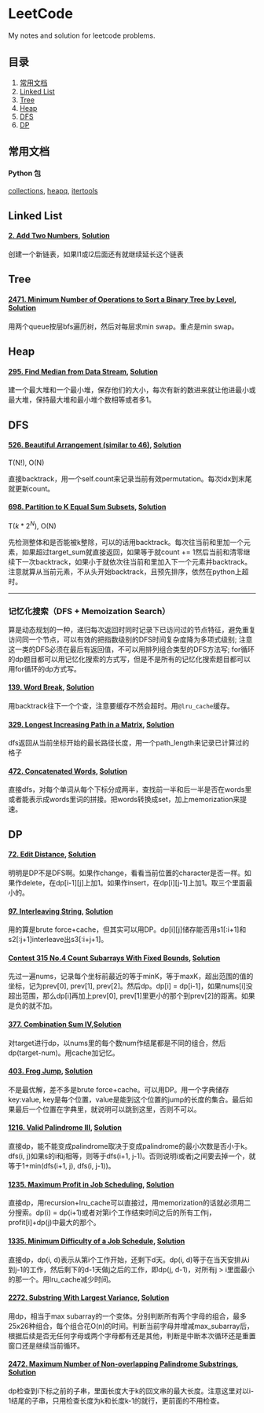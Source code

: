 # LeetCode
My notes and solution for leetcode problems.

## 目录

<ol>
  <li> <a href=#常用文档>常用文档</a></li>
  <li> <a href=#LinkedList>Linked List</a></li> 
  <li> <a href=Tree>Tree</a></li> 
  <li> <a href=Heap>Heap</a></li> 
  <li> <a href=DFS>DFS</a></li> 
  <li> <a href=DP>DP</a></li> 
</ol>

<div id='常用文档'></div>

## 常用文档
#### Python 包
[collections](https://docs.python.org/3/library/collections.html#counter-objects), 
[heapq](https://docs.python.org/3/library/heapq.html), [itertools](https://docs.python.org/3/library/itertools.html)

<div id='LinkedList'></div>

## Linked List
#### [2. Add Two Numbers](https://leetcode.com/problems/add-two-numbers/description/), [Solution](LinkedList/Add_Two_Numbers.py)
创建一个新链表，如果l1或l2后面还有就继续延长这个链表

<div id='Tree'></div>

## Tree

#### [2471. Minimum Number of Operations to Sort a Binary Tree by Level](https://leetcode.com/problems/minimum-number-of-operations-to-sort-a-binary-tree-by-level/), [Solution](Tree/Minimum_Number_of_Operations_to_Sort_a_Binary_Tree_by_Level.py)
用两个queue按层bfs遍历树，然后对每层求min swap。重点是min swap。

<div id='Heap'></div>

## Heap

#### [295. Find Median from Data Stream](https://leetcode.com/problems/find-median-from-data-stream/), [Solution](Heap/Find_Median_from_Data_Stream.py)
建一个最大堆和一个最小堆，保存他们的大小，每次有新的数进来就让他进最小或最大堆，保持最大堆和最小堆个数相等或者多1。

<div id='DFS'></div>

## DFS

#### [526. Beautiful Arrangement (similar to 46)](https://leetcode.com/problems/beautiful-arrangement/), [Solution](DFS/Beautiful_Arrangement.py)
T(N!), O(N)

直接backtrack，用一个self.count来记录当前有效permutation。每次idx到末尾就更新count。
#### [698. Partition to K Equal Sum Subsets](https://leetcode.com/problems/partition-to-k-equal-sum-subsets/), [Solution](/DFS/Partition_to_K_Equal_Sum_Subsets.py)
T($k*2^N$), O(N)

先检测整体和是否能被k整除，可以的话用backtrack。每次往当前和里加一个元素，如果超过target_sum就直接返回，如果等于就count += 1然后当前和清零继续下一次backtrack，如果小于就依次往当前和里加入下一个元素并backtrack。注意就算从当前元素，不从头开始backtrack，且预先排序，依然在python上超时。


  
  ***
### 记忆化搜索（DFS + Memoization Search）

算是动态规划的一种，递归每次返回时同时记录下已访问过的节点特征，避免重复访问同一个节点，可以有效的把指数级别的DFS时间复杂度降为多项式级别; 注意这一类的DFS必须在最后有返回值，不可以用排列组合类型的DFS方法写; for循环的dp题目都可以用记忆化搜索的方式写，但是不是所有的记忆化搜索题目都可以用for循环的dp方式写。

#### [139. Word Break](https://leetcode.com/problems/word-break/), [Solution](DFS/Word_Break.py)
用backtrack往下一个个查，注意要缓存不然会超时。用`@lru_cache`缓存。
#### [329. Longest Increasing Path in a Matrix](https://leetcode.com/problems/longest-increasing-path-in-a-matrix/description/), [Solution](DFS/Longest_Increasing_Path_in_a_Matrix.py)
dfs返回从当前坐标开始的最长路径长度，用一个path_length来记录已计算过的格子

#### [472. Concatenated Words](https://leetcode.com/problems/concatenated-words/description/), [Solution](DFS/Concatenated_Words.py)
直接dfs，对每个单词从每个下标分成两半，查找前一半和后一半是否在words里或者能表示成words里词的拼接。把words转换成set，加上memorization来提速。

<div id='DP'></div>

## DP

#### [72. Edit Distance](https://leetcode.com/problems/edit-distance/), [Solution](DP/Edit_Distance.py)

明明是DP不是DFS啊。如果作change，看看当前位置的character是否一样。如果作delete，在dp[i-1][j]上加1。如果作insert，在dp[i][j-1]上加1。取三个里面最小的。

#### [97. Interleaving String](https://leetcode.com/problems/interleaving-string/description/), [Solution](DP/Interleaving_String.py)
用的算是brute force+cache，但其实可以用DP。dp[i][j]储存能否用s1[:i+1]和s2[:j+1]interleave出s3[:i+j+1]。

#### [Contest 315 No.4 Count Subarrays With Fixed Bounds](https://leetcode.com/contest/weekly-contest-315/problems/count-subarrays-with-fixed-bounds/), [Solution](DP/Count_Subarrays_With_Fixed_Bounds.py)
先过一遍nums，记录每个坐标前最近的等于minK，等于maxK，超出范围的值的坐标，记为prev[0], prev[1], prev[2]。然后dp。dp[i] = dp[i-1]，如果nums[i]没超出范围，那么dp[i]再加上prev[0], prev[1]里更小的那个到prev[2]的距离。如果是负的就不加。

#### [377. Combination Sum IV](https://leetcode.com/problems/combination-sum-iv/description/),[Solution](DP/Combination_Sum_IV.py)
对target进行dp，以nums里的每个数num作结尾都是不同的组合，然后dp(target-num)。用cache加记忆。

#### [403. Frog Jump](https://leetcode.com/problems/frog-jump/description/), [Solution](DP/Frog_Jump.py)
不是最优解，差不多是brute force+cache。可以用DP。用一个字典储存key:value, key是每个位置，value是能到这个位置的jump的长度的集合。最后如果最后一个位置在字典里，就说明可以跳到这里，否则不可以。

#### [1216. Valid Palindrome III](https://leetcode.com/problems/valid-palindrome-iii/description/), [Solution](DP/Valid_Palindrome_III.py)
直接dp，能不能变成palindrome取决于变成palindrome的最小次数是否小于k。dfs(i, j)如果s的i和j相等，则等于dfs(i+1, j-1)。否则说明i或者j之间要去掉一个，就等于1+min(dfs(i+1, j), dfs(i, j-1))。

#### [1235. Maximum Profit in Job Scheduling](https://leetcode.com/problems/maximum-profit-in-job-scheduling/description/), [Solution](DP/Maximum_Profit_in_Job_Scheduling.py)
直接dp，用recursion+lru_cache可以直接过，用memorization的话就必须用二分搜索。dp(i) = dp(i+1)或者对第i个工作结束时间之后的所有工作j，profit[i]+dp(j)中最大的那个。

#### [1335. Minimum Difficulty of a Job Schedule](https://leetcode.com/problems/minimum-difficulty-of-a-job-schedule/description/), [Solution](DP/Minimum_Difficulty_of_a_Job_Schedule.py)
直接dp，dp(i, d)表示从第i个工作开始，还剩下d天。dp(i, d)等于在当天安排从i到j-1的工作，然后剩下的d-1天做j之后的工作，即dp(j, d-1)，对所有j > i里面最小的那一个。用lru_cache减少时间。

#### [2272. Substring With Largest Variance](https://leetcode.com/problems/substring-with-largest-variance/description/), [Solution](DP/Substring_With_Largest_Variance.py)
用dp，相当于max subarray的一个变体。分别判断所有两个字母的组合，最多25x26种组合，每个组合花O(n)的时间。判断当前字母并增减max_subarray后，根据后续是否无任何字母或两个字母都有还是其他，判断是中断本次循环还是重置窗口还是继续当前循环。

#### [2472. Maximum Number of Non-overlapping Palindrome Substrings](https://leetcode.com/problems/maximum-number-of-non-overlapping-palindrome-substrings/description/), [Solution](DP/Maximum_Number_of_Non-overlapping_Palindrome_Substrings.py)
dp检查到i下标之前的子串，里面长度大于k的回文串的最大长度。注意这里对以i-1结尾的子串，只用检查长度为k和长度k-1的就行，更前面的不用检查。
